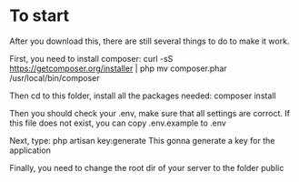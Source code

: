 # To start

After you download this, there are still several things to do to make it work.

First, you need to install composer:
	curl -sS https://getcomposer.org/installer | php
	mv composer.phar /usr/local/bin/composer

Then cd to this folder, install all the packages needed:
	composer install

Then you should check your .env, make sure that all settings are corroct. If this file does not exist, you can copy .env.example to .env

Next, type:	
	php artisan key:generate
This gonna generate a key for the application

Finally, you need to change the root dir of your server to the folder public
